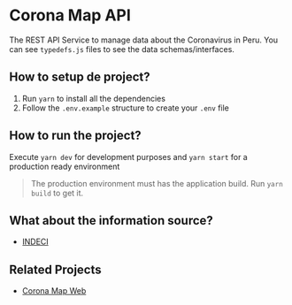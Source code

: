 # Corona Map API

The REST API Service to manage data about the Coronavirus in Peru. You can see
`typedefs.js` files to see the data schemas/interfaces.

## How to setup de project?

1. Run `yarn` to install all the dependencies
2. Follow the `.env.example` structure to create your `.env` file

## How to run the project?

Execute `yarn dev` for development purposes and `yarn start` for a production
ready environment

> The production environment must has the application build. Run `yarn build` to
> get it.

## What about the information source?

- [INDECI](https://www.indeci.gob.pe/informe/reportes-preliminares-complementarios-emergencias/?title=CORONAVIRUS&tipo_alerta=&anos_alertas=0)

## Related Projects

- [Corona Map Web](https://github.com/rqbazan/corona-map-web)
